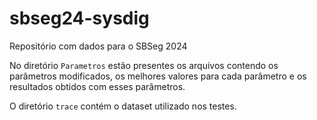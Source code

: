 # sbseg24-sysdig

Repositório com dados para o SBSeg 2024

No diretório `Parametros` estão presentes os arquivos contendo os parâmetros modificados, os melhores valores para cada parâmetro e os resultados obtidos com esses parâmetros.

O diretório `trace` contém o dataset utilizado nos testes.
